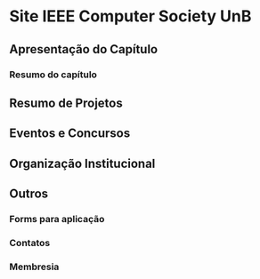 # Site IEEE Computer Society UnB

## Apresentação do Capítulo
### Resumo do capítulo
## Resumo de Projetos
## Eventos e Concursos
## Organização Institucional
## Outros
### Forms para aplicação
### Contatos
### Membresia
